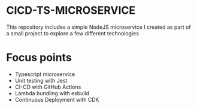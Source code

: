 # CICD-TS-MICROSERVICE
This repository includes a simple NodeJS microservice I created
as part of a small project to explore a few different technologies

# Focus points
- Typescript microservice 
- Unit testing with Jest
- CI-CD with GitHub Actions
- Lambda bundling with esbuild
- Continuous Deployment with CDK